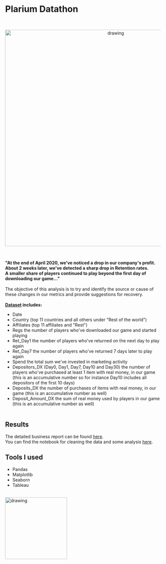 # Plarium Datathon
<br/>
<p align="center">
<img src="https://www.import.io/wp-content/uploads/2019/09/data-analysis-blog.jpg" alt="drawing" width="700"/>
</p>
<br/>

__"At the end of April 2020, we've noticed a drop in our company's profit. About 2 weeks later, we've detected a sharp drop in Retention rates. <br/>
A smaller share of players continued to play beyond the first day of downloading our game..."__ <br/><br/>
The objective of this analysis is to try and identify the source or cause of these changes in our metrics and provide suggestions for recovery.
<br/><br/>
__[Dataset](https://github.com/itsikshteinberger/Plarium-Datathon/blob/master/Plarium_Dataset.csv) includes:__
* Date
* Country (top 11 countries and all others under "Rest of the world")
* Affiliates (top 11 affiliates and "Rest")
* Regs the number of players who've downloaded our game and started playing
* Ret_Day1 the number of players who've returned on the next day to play again
* Ret_Day7 the number of players who've returned 7 days later to play again
* Spend the total sum we've invested in marketing activity
* Depositors_DX (Day0, Day1, Day7, Day10 and Day30) the number of players who've purchased at least 1 item with real money, in our game (this is an accumulative number so for instance Day10 includes all depositors of the first 10 days)
* Deposits_DX the number of purchases of items with real money, in our game (this is an accumulative number as well)
* Deposit_Amount_DX the sum of real money used by players in our game (this is an accumulative number as well)
<br/><br/>
## Results
The detailed business report can be found [here](https://github.com/itsikshteinberger/Plarium-Datathon/blob/master/Tableau/Report.md).<br/>
You can find the notebook for cleaning the data and some analysis [here](https://github.com/itsikshteinberger/Plarium-Datathon/blob/master/Datathon.ipynb).
## Tools I used
* Pandas
* Matplotlib
* Seaborn
* Tableau
<br/>
<img src="https://company.plarium.com/images/press-kits-undersea-solitaire-2.png" alt="drawing" width="200"/>
